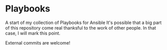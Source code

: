 # Playbooks
A start of my collection of Playbooks for Ansible
It's possible that a big part of this repository come real thanksful to the work of other people. In that case, I will mark this point.

External commits are welcome!
